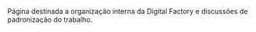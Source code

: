 Página destinada a organização interna da Digital Factory e discussões de padronização do trabalho.
